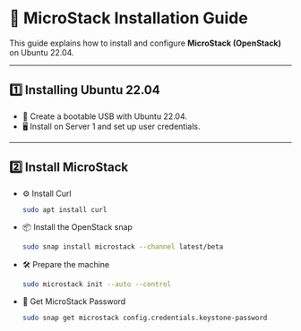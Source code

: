 # 🚀 MicroStack Installation Guide

This guide explains how to install and configure **MicroStack (OpenStack)** on Ubuntu 22.04.

---

## 1️⃣ Installing Ubuntu 22.04
- 💽 Create a bootable USB with Ubuntu 22.04.
- 🖥️ Install on Server 1 and set up user credentials.

---

## 2️⃣ Install MicroStack
- ⚙️ Install Curl
  ```bash
  sudo apt install curl
  ```
  
- 📦 Install the OpenStack snap
  ```bash
  sudo snap install microstack --channel latest/beta
  ```
  
- 🛠️ Prepare the machine
  ```bash
  sudo microstack init --auto --control
  ```
  
- 🔑 Get MicroStack Password
  ```bash
  sudo snap get microstack config.credentials.keystone-password
  ```
